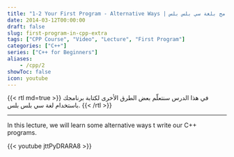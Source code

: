 ```yaml
---
title: "1-2 Your First Program - Alternative Ways | صيغ أخرى (بديلة) لكتابة برنامج بلغة سي بلس بلس"
date: 2014-03-12T00:00:00
draft: false
slug: first-program-in-cpp-extra
tags: ["CPP Course", "Video", "Lecture", "First Program"]
categories: ["C++"]
series: ["C++ for Beginners"]
aliases:
    - /cpp/2
showToc: false
icon: youtube
---
```


{{< rtl md=true >}}
في هذا الدرس سنتعلّم بعض الطرق الأخرى لكتابة برنامجك باستخدام لغة سي بلس بلس.
{{< /rtl >}}

---

In this lecture, we will learn some alternative ways t write our C++ programs.


{{< youtube jttPyDRARA8 >}}